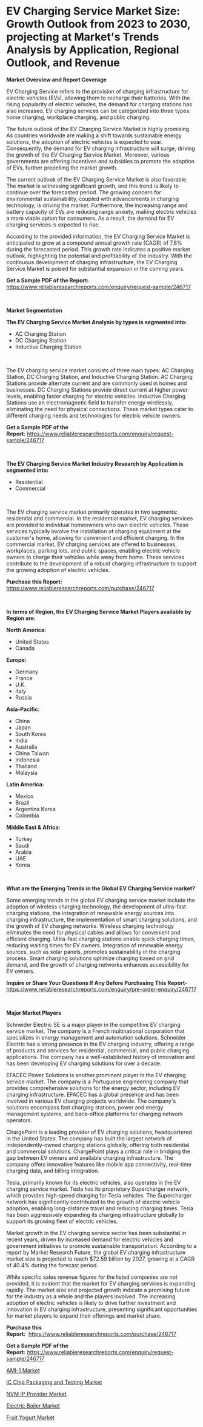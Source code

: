 <p><h1>EV Charging Service Market Size: Growth Outlook from 2023 to 2030, projecting at Market's Trends Analysis by Application, Regional Outlook, and Revenue</h1></p><p><strong>Market Overview and Report Coverage</strong></p>
<p><p>EV Charging Service refers to the provision of charging infrastructure for electric vehicles (EVs), allowing them to recharge their batteries. With the rising popularity of electric vehicles, the demand for charging stations has also increased. EV charging services can be categorized into three types: home charging, workplace charging, and public charging.</p><p>The future outlook of the EV Charging Service Market is highly promising. As countries worldwide are making a shift towards sustainable energy solutions, the adoption of electric vehicles is expected to soar. Consequently, the demand for EV charging infrastructure will surge, driving the growth of the EV Charging Service Market. Moreover, various governments are offering incentives and subsidies to promote the adoption of EVs, further propelling the market growth.</p><p>The current outlook of the EV Charging Service Market is also favorable. The market is witnessing significant growth, and this trend is likely to continue over the forecasted period. The growing concern for environmental sustainability, coupled with advancements in charging technology, is driving the market. Furthermore, the increasing range and battery capacity of EVs are reducing range anxiety, making electric vehicles a more viable option for consumers. As a result, the demand for EV charging services is expected to rise.</p><p>According to the provided information, the EV Charging Service Market is anticipated to grow at a compound annual growth rate (CAGR) of 7.8% during the forecasted period. This growth rate indicates a positive market outlook, highlighting the potential and profitability of the industry. With the continuous development of charging infrastructure, the EV Charging Service Market is poised for substantial expansion in the coming years.</p></p>
<p><strong>Get a Sample PDF of the Report:</strong> <a href="https://www.reliableresearchreports.com/enquiry/request-sample/246717">https://www.reliableresearchreports.com/enquiry/request-sample/246717</a></p>
<p>&nbsp;</p>
<p><strong>Market Segmentation</strong></p>
<p><strong>The EV Charging Service Market Analysis by types is segmented into:</strong></p>
<p><ul><li>AC Charging Station</li><li>DC Charging Station</li><li>Inductive Charging Station</li></ul></p>
<p>&nbsp;</p>
<p><p>The EV charging service market consists of three main types: AC Charging Station, DC Charging Station, and Inductive Charging Station. AC Charging Stations provide alternate current and are commonly used in homes and businesses. DC Charging Stations provide direct current at higher power levels, enabling faster charging for electric vehicles. Inductive Charging Stations use an electromagnetic field to transfer energy wirelessly, eliminating the need for physical connections. These market types cater to different charging needs and technologies for electric vehicle owners.</p></p>
<p><strong>Get a Sample PDF of the Report:</strong>&nbsp;<a href="https://www.reliableresearchreports.com/enquiry/request-sample/246717">https://www.reliableresearchreports.com/enquiry/request-sample/246717</a></p>
<p>&nbsp;</p>
<p><strong>The EV Charging Service Market Industry Research by Application is segmented into:</strong></p>
<p><ul><li>Residential</li><li>Commercial</li></ul></p>
<p>&nbsp;</p>
<p><p>The EV charging service market primarily operates in two segments: residential and commercial. In the residential market, EV charging services are provided to individual homeowners who own electric vehicles. These services typically involve the installation of charging equipment at the customer's home, allowing for convenient and efficient charging. In the commercial market, EV charging services are offered to businesses, workplaces, parking lots, and public spaces, enabling electric vehicle owners to charge their vehicles while away from home. These services contribute to the development of a robust charging infrastructure to support the growing adoption of electric vehicles.</p></p>
<p><strong>Purchase this Report:</strong>&nbsp; <a href="https://www.reliableresearchreports.com/purchase/246717">https://www.reliableresearchreports.com/purchase/246717</a></p>
<p>&nbsp;</p>
<p><strong>In terms of Region, the EV Charging Service Market Players available by Region are:</strong></p>
<p>
    <p> <strong> North America: </strong>
        <ul>
            <li>United States</li>
            <li>Canada</li>
        </ul>
        </p> 
    <p> <strong> Europe: </strong>
        <ul>
            <li>Germany</li>
            <li>France</li>
            <li>U.K.</li>
            <li>Italy</li>
            <li>Russia</li>
        </ul>
        </p> 
    <p> <strong> Asia-Pacific: </strong>
        <ul>
            <li>China</li>
            <li>Japan</li>
            <li>South Korea</li>
            <li>India</li>
            <li>Australia</li>
            <li>China Taiwan</li>
            <li>Indonesia</li>
            <li>Thailand</li>
            <li>Malaysia</li>
        </ul>
        </p> 
    <p> <strong> Latin America: </strong>
        <ul>
            <li>Mexico</li>
            <li>Brazil</li>
            <li>Argentina Korea</li>
            <li>Colombia</li>
        </ul>
        </p> 
    <p> <strong> Middle East & Africa: </strong>
        <ul>
            <li>Turkey</li>
            <li>Saudi</li>
            <li>Arabia</li>
            <li>UAE</li>
            <li>Korea</li>
        </ul>
    </p>
    </p>
<p>&nbsp;</p>
<p><strong>What are the Emerging Trends in the Global EV Charging Service market?</strong></p>
<p><p>Some emerging trends in the global EV charging service market include the adoption of wireless charging technology, the development of ultra-fast charging stations, the integration of renewable energy sources into charging infrastructure, the implementation of smart charging solutions, and the growth of EV charging networks. Wireless charging technology eliminates the need for physical cables and allows for convenient and efficient charging. Ultra-fast charging stations enable quick charging times, reducing waiting times for EV owners. Integration of renewable energy sources, such as solar panels, promotes sustainability in the charging process. Smart charging solutions optimize charging based on grid demand, and the growth of charging networks enhances accessibility for EV owners.</p></p>
<p><strong>Inquire or Share Your Questions If Any Before Purchasing This Report</strong>- <a href="https://www.reliableresearchreports.com/enquiry/pre-order-enquiry/246717">https://www.reliableresearchreports.com/enquiry/pre-order-enquiry/246717</a></p>
<p>&nbsp;</p>
<p><strong>Major Market Players</strong></p>
<p><p>Schneider Electric SE is a major player in the competitive EV charging service market. The company is a French multinational corporation that specializes in energy management and automation solutions. Schneider Electric has a strong presence in the EV charging industry, offering a range of products and services for residential, commercial, and public charging applications. The company has a well-established history of innovation and has been developing EV charging solutions for over a decade.</p><p>EFACEC Power Solutions is another prominent player in the EV charging service market. The company is a Portuguese engineering company that provides comprehensive solutions for the energy sector, including EV charging infrastructure. EFACEC has a global presence and has been involved in various EV charging projects worldwide. The company's solutions encompass fast charging stations, power and energy management systems, and back-office platforms for charging network operators.</p><p>ChargePoint is a leading provider of EV charging solutions, headquartered in the United States. The company has built the largest network of independently-owned charging stations globally, offering both residential and commercial solutions. ChargePoint plays a critical role in bridging the gap between EV owners and available charging infrastructure. The company offers innovative features like mobile app connectivity, real-time charging data, and billing integration.</p><p>Tesla, primarily known for its electric vehicles, also operates in the EV charging service market. Tesla has its proprietary Supercharger network, which provides high-speed charging for Tesla vehicles. The Supercharger network has significantly contributed to the growth of electric vehicle adoption, enabling long-distance travel and reducing charging times. Tesla has been aggressively expanding its charging infrastructure globally to support its growing fleet of electric vehicles.</p><p>Market growth in the EV charging service sector has been substantial in recent years, driven by increased demand for electric vehicles and government initiatives to promote sustainable transportation. According to a report by Market Research Future, the global EV charging infrastructure market size is projected to reach $72.59 billion by 2027, growing at a CAGR of 40.4% during the forecast period.</p><p>While specific sales revenue figures for the listed companies are not provided, it is evident that the market for EV charging services is expanding rapidly. The market size and projected growth indicate a promising future for the industry as a whole and the players involved. The increasing adoption of electric vehicles is likely to drive further investment and innovation in EV charging infrastructure, presenting significant opportunities for market players to expand their offerings and market share.</p></p>
<p><strong>Purchase this Report:</strong>&nbsp;&nbsp;<a href="https://www.reliableresearchreports.com/purchase/246717">https://www.reliableresearchreports.com/purchase/246717</a></p>
<p></p>
<p><strong>Get a Sample PDF of the Report:</strong>&nbsp;<a href="https://www.reliableresearchreports.com/enquiry/request-sample/246717">https://www.reliableresearchreports.com/enquiry/request-sample/246717</a></p>
<p><p><a href="https://medium.com/@edenkrajcik/ami-1-market-the-key-to-successful-business-strategy-forecast-till-2030-0ad3ebe7c884">AMI-1 Market</a></p><p><a href="https://www.linkedin.com/pulse/ic-chip-packaging-testing-market-insights-players-forecast-rf2ae/">IC Chip Packaging and Testing Market</a></p><p><a href="https://www.linkedin.com/pulse/nvm-ip-provider-market-size-growth-forecast-from-2023-tmfbe/">NVM IP Provider Market</a></p><p><a href="https://github.com/gdfhhhj/Market-Research-Report-List-1/blob/main/electric-boiler-market.md">Electric Boiler Market</a></p><p><a href="https://github.com/gulaimolin/Market-Research-Report-List-1/blob/main/fruit-yogurt-market.md">Fruit Yogurt Market</a></p></p>